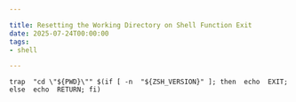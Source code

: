 ```yaml
---

title: Resetting the Working Directory on Shell Function Exit
date: 2025-07-24T00:00:00
tags:
- shell

---
```


```shell
trap  "cd \"${PWD}\"" $(if [ -n  "${ZSH_VERSION}" ]; then  echo  EXIT; else  echo  RETURN; fi)
```
<!--stackedit_data:
eyJoaXN0b3J5IjpbLTk4MDMwMDUzM119
-->